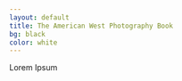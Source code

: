 ```yaml
---
layout: default
title: The American West Photography Book
bg: black
color: white
---
```


<meta property="og:image" content="https://lh3.googleusercontent.com/QW5lsiIjzJVblPhUT644mUx-Bb2pCsp_fzShIdWtQgS30O4DTtWFMvQelzpG4c64XjmOz-3F1AX-ztXrbMhoTcm6IaV9ULP35kpVuhxcP2zMiK_qQsevsU8aPdfW2PmPtkGhnOMD28E=w1920-h1080" />

Lorem Ipsum

<script src="https://cdn.jsdelivr.net/npm/publicalbum@latest/embed-ui.min.js" async></script>
<div class="pa-gallery-player-widget" style="width:100%; height:480px; display:none;"
  data-link="https://photos.app.goo.gl/T4xLoRXJo3M4RL1w8"
  data-title="The American West Landscape Photography Book"
  data-description="Photos of the American West">
  <object data="https://lh3.googleusercontent.com/1s1efH_rUf8EYm0zM9lmTCQMAEy-KkvUKlQgJpcKFxB_JOG4oaB3FMtM7g8tgCZfOtKsr6oqXdcNOcskc1g0f1o5TftOlv4MBRpBcqUkVSuuI2qMscH_4BbJ7mABM_7_WUXpauefvIM=w1920-h1080"></object>
  <object data="https://lh3.googleusercontent.com/Eh0ELxbQbNv_1yGnQWI06PHL_A_UQl5en6pClssR_IFUuHIHX3O8NQqrcngMScLiyEsvUC93LLTiL_6j9UhAP3hSX90qy3PM0Ly4LqZc0Bj06iebjOHeXxmNp_xWAPTo2-T10q-IW4Y=w1920-h1080"></object>
  <object data="https://lh3.googleusercontent.com/10VwUx6Q4_AfD28EfKVNsj4SjyV3GAyShewpcy6x0B7i6wmCI-_4184CxtYI1o0hFQ6HcL5sZ_YRW0o8oiPy9nVg8eP3jEJZRlZRmuRjEfkSqEyCG0JRFUJVU_1nPpcLr7Xzs08eQpI=w1920-h1080"></object>
  <object data="https://lh3.googleusercontent.com/bqedwOM5_YA2pKd9L-aovi9sZNr_oc0RTXa7zFpmtIDvckNV5eYuoAIpGlmS_exUA0snJSgxzUkcTdQgHm9EzSHaDNWBFyhf5Sh4nlJVrcfmMuBcag-U5kl5dWFLbnz2De08zb_1U-4=w1920-h1080"></object>
  <object data="https://lh3.googleusercontent.com/SmHcKKO_-XstWvpBCxFnFJ62RMPR5T97TgWmwz21gwrZmCtbZSuhMcxbbT5fALXkl8FIFPeM979asGJ4J2uG3z5ACiywAaDLHuJXXyoyLHaSADRyv4j43vcfMpb0vLJm5mITxaYR89o=w1920-h1080"></object>
  <object data="https://lh3.googleusercontent.com/Kc5rmvYW8r082cmK0ApY_Wj9F9l1NLLaT4tUdGg3z4We4MYjH1hb2YyKm_8n4qCqxZFudOS4nElmlF7RlW6KaNvGX6nf0u9If1qb0xaXdJRhP9Uf8Ar1PwQH4Ln05_Qeuox4Qp04uVA=w1920-h1080"></object>
  <object data="https://lh3.googleusercontent.com/LXXFDunPD-cC3xmcZBUwIy_PCDBT1L6jZFzdbjSQwGRe56SbQoPGOsc8khkT4SWw-ZYqgpjuS_dFUBpPJQv4FIIQRy6xG0kJgeH4ai1SCERgGcke8v_20AnFRDZ1Msr1a6vc3AdzOqQ=w1920-h1080"></object>
  <object data="https://lh3.googleusercontent.com/ZiRj6g4wblY9VKczFg6DcwWEfO1WzWO2ktMs-kC5sTxoiU606WDqKjvwTX4naaEqMFGSYzGrfdKkfQ9N55JN9VwZRl_eBPZmgl-Ie3gq_nzID-pgfMagaBqIXqIWd7Er6v4b1SJuFJ0=w1920-h1080"></object>
  <object data="https://lh3.googleusercontent.com/ufX8l4XrnR7sRhKJL9SjS5lN8U7oTY6LBkZsKc1abY5hWHh7BMkRG8SAkoFYAOIieF98RLuv0ihPkXrXLGIQJ6hiJuKlcoMGuLMBoTkRgf6oS-wyUIMAfQm_YQrD_UvVnEfRu60o-qs=w1920-h1080"></object>
  <object data="https://lh3.googleusercontent.com/7MWBdkAIYOKsV9bniEK2K2gihZDUc4SZsOl1Y8lIlEFr_0Uvu3hVZrCdY8MWXOrr7VcM-HG6w3H_TZ0rkY9ptZJF7zL6mJ9yOE9dxb9x43FeIgjcxE-EB_X0Ki4cwDz_adghU7-r-Vc=w1920-h1080"></object>
  <object data="https://lh3.googleusercontent.com/kcJbtaiYLbDpUha-o7WRhyvH6d6GD8ZuF88PSfLZs8VqppSJ24fRhrZeYVWGayU31EPUMN9Wy8OmTaVTnHGdiLBPT2BhacEF1vBvb9dItYRhyzwQNxQ-aKnfAffQSyswq8XylXWOor0=w1920-h1080"></object>
  <object data="https://lh3.googleusercontent.com/UUdyV435Nkntcyw_-bXrcTtby15e5AZfGlZjtr49pyFUUWiOwvqfk9esqDiXKYxh-1IRBv8w_jzgUvVy63MjAf29bAZUYGL9Bx5EOmO0qJwr9g6wKU-u8aCwKE_Bzd3YVwiOQDdeN88=w1920-h1080"></object>
  <object data="https://lh3.googleusercontent.com/gq_-qxITtbUtgyqtYxUn4ID6BNxaGUwOWJwFkacyoXCH-xoaBNonRymNkhR_TezxU6d44N7RKqWkuoJHkpm6atC7Q1lekjtbwVeHvmmBYGqKBMOMi_h4cML7SOgBS_oNY4gvzOvW0Es=w1920-h1080"></object>
  <object data="https://lh3.googleusercontent.com/IAVO1fiqMKGdLnUdXPf8DL_RJoKoAnhUfNsdcw230RpcDH6c5iITZtEeV0YOYOGSOGOJ0Zc-OITNkHKp3EsvlXTNsqBVyxDS02jR7MJiTzSiTmTh3pz9HhRQT3PC7xfjrnuuWGpJ6us=w1920-h1080"></object>
  <object data="https://lh3.googleusercontent.com/KR6p2aVNGG10ZZ9pSmrjaX1dHF3POvHkD4Jh5rDZiXQdmeCeSbSrufxsy63LB05T0ztuYas0sBg_652hMeF8VvZ256ZTdOeTsUZUa3Q1nQ2w0iBnhJkK3CLuRH5iRxK5IkIQOizdf4o=w1920-h1080"></object>
  <object data="https://lh3.googleusercontent.com/SPPz8LYS2cRPcjfia-d3IQvBVkFjgvcEpI8w5Um2DydHBQpl3NCRA8KkyN6LbglgSsvBLTG6y3RUDTSqgIGV-QZUiey5h24vaykgPVn99FaAgzj2zx77TuVRwvIDBtro09TRhtbwRbo=w1920-h1080"></object>
  <object data="https://lh3.googleusercontent.com/gAle7LYCygtPr9M8z1r4zMUtSIMcxdCj8TNXHqSn_23P9XxJzPk_Rpds7TzaFdy77w-Ciz8_ryCTsCBLU8g3bgF5BHaw4UMeC_aMjE1pG38_h4HzpkBP8W9jwh9krZkm85-CyqyGgHg=w1920-h1080"></object>
  <object data="https://lh3.googleusercontent.com/0nZuY8FcvL6HcUWtQkcGmSAM3Pk9PHBI-aXke9v4WZ27ILVZD5FtOGXKKEbzGpo1PL-oYZWqDX3T0MRlTNxwnU0raE5vx0dR0f29CXf4zbmOpyfqd82A8_2XdlnFZoorQ8SSi5ZE5No=w1920-h1080"></object>
  <object data="https://lh3.googleusercontent.com/J-FGWSmEIC75EKRERF4HaOKSnJ7MRvqabH5G3beKE8_GJ7pjEZMI9DULdPwCAMQhUpwBpnvmPDvOaBXDDRzl8fO_uIFtFA8bALtkR53bqchVdedc27Gss1fLDwdyp_lUUnJm1U8JzXU=w1920-h1080"></object>
  <object data="https://lh3.googleusercontent.com/amUtTLJ4RAcEcy_5-astteMjiyJzsbiuf_r-EZPX7M6lorJX0EplqSwS_Hy961qtLuzeKRs3pXq5kR-QpBNfWxnOQEn3mASQU2peTWDCKCs4lCqTLZM8wOWzy9KiQe_BFoGwxzPALOI=w1920-h1080"></object>
  <object data="https://lh3.googleusercontent.com/0oqzm1GXavffLCKvStgYOF4nz6dVO81XhtQn2Y0YaOhL4BoYQ4PDiRR0iUrr6PfueF6mSkTptQfaFaU6MmJzgjuQP7peEHDkpUlFQsJKe6BaJI3txN6JC_KrVmY3hmlc04IJfJkIQOc=w1920-h1080"></object>
  <object data="https://lh3.googleusercontent.com/C_ywRC8-fk3GcOS0lPEIca8hPMPjB-p8tz6dUiV6R03OOy3ZQcn9KiSvIQkXn9jeRxVqLlR_C_bbn9nGrulfHFY6oHHXY-Bdc_DLPWHD31ipFjan_RLxoXcw5C4Qt4UqLhDfZu2l-dI=w1920-h1080"></object>
  <object data="https://lh3.googleusercontent.com/4A6hCObtK0XxhMuLSZGL1uCWldC65nGpFGpVVUXqG8ZNF8sSHGwgLb6UR_y1F87cpQNF3xSeOxud0whh0nYVXpbLtts_9-ewT9APtpLLprY2CTCezgcnIsfQ3aSUKOb3ZS0Bv9DSMwg=w1920-h1080"></object>
  <object data="https://lh3.googleusercontent.com/2Jjhy6bl803iZDigInsAwvDlHV2SWUfEVBAyPEZhP_18cQ-iHKxOHO-V-csNQoWoMapd3N-dYx0TfrvZdEkARN-GyEPxJG1quCq8cmuuJzCCI5cKfBCXxPSVORlq_-X-dFUD9Sm-Vug=w1920-h1080"></object>
  <object data="https://lh3.googleusercontent.com/snimrAQgxPFRMBSVyD5NTuFO5sJg3ryS5TqF-CJ7Dqa6YZad00u3vEBgN5r0g76wYnpEli9N1EOoSQXz0umDNFsM6T7dTmsiBzBDHaw9I9w3ppYy9Bv7zzLoybU_O7HnI43Nv1GQTuY=w1920-h1080"></object>
  <object data="https://lh3.googleusercontent.com/V7N8a4oV_vWbK3ggJL09HJhoMBKw5yZ-NwlXNccYSAHKkO5Ynm-ZpyslD-zipiusMBrD9XBoZxFxAvvSVoYlZsdImnd_894nL6arvGI1Ibi-olsfuuCIF_T-pOmRbDiCVJDrhTPhOck=w1920-h1080"></object>
  <object data="https://lh3.googleusercontent.com/_8ESrh-qKIQROI4O_Y_VWQTKdbK8LQsqOL6dsMIt-jd_7tx4nRQyttsy3XVl0muHX11CYYARLwsFs3WnRB6U_JL7abzEMnJqmMWYGqv_Cm36ECs7hJyG3Cpv-RgQ2c1y30dgRsQIzXY=w1920-h1080"></object>
  <object data="https://lh3.googleusercontent.com/dY7y9GOAQSpHKNcFj1SDU06xRBoZDLSSs4UXdZ5tHAGJYfx3zjWAOYc5IZyOhD1XEGd4UOgTpJST06gxwWG6hi2cFGXlP46DC-o62j4eoT56fw42IZ7UX3xNRZrcE3vUPojnkMR1XhE=w1920-h1080"></object>
  <object data="https://lh3.googleusercontent.com/1VsS_epX-wJLhEbFXAiZ0UTC8V8jW7UKIvyPf_0S_bM86Obe7Yl_icGHXxQWJ0YrLDdgapyQJfl46mtpRdRQERaZzQIbCJ1qLHS0bmyGK8bVm7MGanp27QYMeg1SMEXodD4P9mfi8SQ=w1920-h1080"></object>
  <object data="https://lh3.googleusercontent.com/iHQOzW0fTxeiCAK7uvSPkxHQFQUrMWkDWrnK8XrsIFkAsq0fqpSM5v3gZV54K5c9AzZ5Rg52-r3a7wipAKXtQsnmZwMIZV9NiF7vHRGU1GV16zQKlHgbJRve17Fa9GFSCP4N1qsXHmA=w1920-h1080"></object>
  <object data="https://lh3.googleusercontent.com/CBVNQqGo0YYiE7C7lfutrfebdXmeaUidTtORA7LUvzgFd6ygPH-um09POk1CyVlFjbAGaVZ59yx5b8bZ7rA0qZC7212jjKizxspKWLtcDrfzKk3lez5hNm8kn1N4MLhk5sNmB0Zka_M=w1920-h1080"></object>
  <object data="https://lh3.googleusercontent.com/L-bsCNzafQVqKnk3oKDr2zCoYaoaWxAet6909oB-SeZ3sRMZ0-SA4-c0DzxWmna769EP9CHu_Cec0JDBbgCRkEhNYlECnnTOgTDgU0co7Hj3JaMHnUzjJYRxYU6gZUYzAFjgpS6J2Pk=w1920-h1080"></object>
  <object data="https://lh3.googleusercontent.com/ZdJp2fqai-wQ20DHEb4QJq-vuSf2A0bJrqZlLPIOKl7xcceILhNeok97DrXoVd-Ebfyvg8qv5XTJK0-0V5u62_n0-Tp38a9KOjQh7NUX1tv3vAkzbqoZVFDilSHWljfoFlsNJTWHOZ4=w1920-h1080"></object>
  <object data="https://lh3.googleusercontent.com/P6ULK2MotUovQjr3qG9RocEnMRJlTjBbczFD6q4in8LbbcyYMBp03BYgJUNs1_UiRtYjTYE7509JkilS5-pW_RcaOb5LoiPYd5Vhpz9x4MrnxFVsdQaErnnketG5RCAs7JNxsn4L5YA=w1920-h1080"></object>
  <object data="https://lh3.googleusercontent.com/DLyeWPOPlu4cz0b0SPL-hO4CuZJH0TwLSByJBRIumidPqp9yXkcxuWLaVAYohJDM9DpvNq0j_dBeZpZLsjowXB8nFOHJU5TxE6EsAEynWIC15e-Rb20ueuBDpaovZzTozwwd6X6RIAg=w1920-h1080"></object>
  <object data="https://lh3.googleusercontent.com/PazP3gGBB8tv22o1NdHk6vq8SehbW_0L73kuJyBLH1xtFTg8ZpwaUT3sBo9iXgfO11A_7A65yQjDu3abrPc18ZdZzGjJ4v8xWVBx3YuQAYuz9e83iyjutVccu1lwyO8WaYr7ow8a5vY=w1920-h1080"></object>
  <object data="https://lh3.googleusercontent.com/prIlXlhFZWNjJ919RUahvtCRh4WnIzhgW7Hk344zBoxbspjZILgBQ7WUkDtBo0HfUbqxpANA48siSSG-MEdL26Ni_3ehoG1_LRzYrZzvXA2Xm0U_Xdp9UzTrOj0TLFrjeR_3q1GWz_c=w1920-h1080"></object>
  <object data="https://lh3.googleusercontent.com/5xUhLBD5_St2Y3TSgd_UQQhTF5trM3JmIiAT-WWoO37e2LUkcDfYQRH0gdOaVywLsLxhb0cvphzeavGKyb8d5g6A-k4dGOwdqX_DaKc1bF8X_N-nbJkyL9sRh6EIgW067KGUgbKyRao=w1920-h1080"></object>
  <object data="https://lh3.googleusercontent.com/MDNKSPQXrcTsChSGJLWRR6GBprgPiTLlzDZs8mYVkEWWVcSRvWypoWSl5tWJ7MrNG9BlHcwNyjUy108i5Imy5-jute7SbdI2BeFTGkRa5Sanznm3FGDOvILC3Hel4FpAA-G9Eu36oQo=w1920-h1080"></object>
  <object data="https://lh3.googleusercontent.com/twopOxymE4dttmOodrWMKoaZJ0Ygc76CT9aQ-it8R-ApO3ncIvY5rk6rh4a7nKTDLIGhdaQs97TKbVMpwmyoJD1HfIgD9tDfE_7zniY2BhM-5DXgR8_78tLhYE-LNPyE6i-NsZamKJ4=w1920-h1080"></object>
  <object data="https://lh3.googleusercontent.com/incxzumk3cBiML7G1ZwT-7zDKQoZTL9DtdL6vapZNw5rMB9Y0YG6J6-MTCUrtNbO2ZX5DP0eeGaZanIo2g39cTVt_gZoNcHIR94FXMFTsypomAINPud9GOZSfrFEDD9OJrnTMNVoF7U=w1920-h1080"></object>
  <object data="https://lh3.googleusercontent.com/Wps75NEBR5gSO1kEY5PhNf6-jM_7Sf-pXWOU6RM5VcOQyV3wQFt0llwDuk9YOafM0MmpVJ3mmemkgTDuPLrNUChr89Edan9GEwFR9VvWa2XFXFakVX-llsgJdILLvczNbpZ43mtPt_o=w1920-h1080"></object>
  <object data="https://lh3.googleusercontent.com/F2NJByC6ZgGxmBU9jivmJu_Uh5-mDBlFS4WpMx8BM3LBvCY-k_FzteIUPTaPssid8d21kCt3z7UJ9jxm0-5aAV7jq2yuRn0Qa8Xxz-V9hy_EBWuiaFkKPOt1S__D4beJSW8BDL2Mdwc=w1920-h1080"></object>
  <object data="https://lh3.googleusercontent.com/hJBZQNQCxQRPYEyUO__HaADSZ-M-mcQCfcNJzEY5apcZg8C3Cxh5xltwXsUvbOEhXTagU4SGnBMMpyh4uFdvbmJt2PxkMlFFQofVD9C471yxsdPQiKTDlJg3S0Q1EOBJRmZ_ih1-vS8=w1920-h1080"></object>
  <object data="https://lh3.googleusercontent.com/QhcK8UkQMG00ceN6QdAe-gS506bHyXRDtJ3crk2ZJP8wHNlzg68BFUOMJsLWHJpnoOwTXGXT67ko-oj771N5QUBjbAgUUe8v-qphKZD3OV-5gkJ2JL3_ti4UPKIYYgMSsOPjHtVglgU=w1920-h1080"></object>
  <object data="https://lh3.googleusercontent.com/kTGNp5nCAatNMSOP44iKEMZF0G5VzJduxFKghROBcpwllXz-lovUaMTiYoiybBzN89V5L3c0GPaaRLFjgkBzt1IiY77yFncZ-ZOdhtrjIdenp7Th-rEP7uj49a9QpCMKn0zH8aIGLNo=w1920-h1080"></object>
  <object data="https://lh3.googleusercontent.com/5YraqJWbrefwmmu0wG2GWMVV0WPfJgZRCepIVrZA1SXw7PkUyR_icRkffddDNFRckMql5Cvgz6UnRyLEMtscRQpXa7huQKXPBUZC2QlgaXdaTfBkZ09pFVyGQNRkIjgRk2lLe8lnqV0=w1920-h1080"></object>
  <object data="https://lh3.googleusercontent.com/rMMb50Zzs6eAlvvX7AaiT2uIvQFUusScp8vIrRbTOH8yx-Ek4IfljqB6g7WW6kp2MyfuGmpJx16w9mXmSn5NguiZUbO5ssSOyNMbhdwceC4L3tF6fPCYq0gJ8aM_o8UPy_1HG8KBrF0=w1920-h1080"></object>
  <object data="https://lh3.googleusercontent.com/Cfl5DVZ8qT8hoE5bwx13YW8LvjKvgpJCxDWQgYK71D3PFxI4wR424J9MU6BsebJOrw2jKZcdbYH9jyiyG2jlQ4IsWOaFE8b8qZL_GhACJc-xSrUgHgRcKm0db6WZ8c1WO3u0e6uTfto=w1920-h1080"></object>
  <object data="https://lh3.googleusercontent.com/GSL28un7XQAWOkdWxZrS5FyqZqYBbOqIH3OFA18UkYy1NgIdq_D-S2BBJVqvoqNoHuRJ0DatExr3VAYMwl-UfLvH4yZxLX5vXtRhbqi6B6DjYdjMYOa4F0OrxP0hNarj4495KCU6res=w1920-h1080"></object>
  <object data="https://lh3.googleusercontent.com/ABIzd4Id2JJRnnjOhFqO7Rk98mx02Pl81vz-TEYf44BPzSMZPTK_GqvYOqp1ohC7eyH8eAfAwa0abvtX68vBMIK7kKh2UP-HKmnZCtyVpMdI9Ni7NvHAZgPYL2oHpZQajyUyvFOrBno=w1920-h1080"></object>
  <object data="https://lh3.googleusercontent.com/ldkc5Erw2OhzyV_CQADWZ6TitsqOYLH1nwXcleG7VmOd6gjcEOTc5cacO2oHDfdhLD-eLptqmaSd1Mav48pkV1-BGbURAXpuFTkJYECQPQI2BBAD_9L_4AaL4G7cCE10aI_1QHoGl0A=w1920-h1080"></object>
  <object data="https://lh3.googleusercontent.com/OHWQ6k-Wmjabic5KLcI5hbW5aSFARaGvELKtGccLadx9HSHFfwJmpHKW9VGXzOqo-A4EzGVX0wJl5v0H-NtxrDS_mgaeJBjWpAc0RY-8euABYpIZYSrsH3cuKlAjyUdP_uYP7Lm5nQM=w1920-h1080"></object>
  <object data="https://lh3.googleusercontent.com/v4Y7HQOvS8__kvjNh0Nu9LFG3ICbwhhqJuZWrSWPc1LeillBEXR7ntKs0BQlVacjMsU_oov3ncEXcojY3Xr0EHj_srdH5wOuyHAkuOmGS3kpbhtNqgLZlwBqISSJeZx76myhqyhO7kM=w1920-h1080"></object>
  <object data="https://lh3.googleusercontent.com/-HV6Sd-gNCClD65aX8EuXSB_OHnqdghXBxR2Ch69cgMk-G0axT2E4WGf1OR2z_ofSidRWd68ovQ3imtSNSQWlkJg-IEaxT40-EPqnzyxgQdvXYq7bldF1QNeAQFfYaHbVZ18vO8ol4U=w1920-h1080"></object>
  <object data="https://lh3.googleusercontent.com/szrUJHldzWyxGbcTXuOb8ssP-aGT-cPH-d8nwt9Bcubk7WwnH0j_ngWnWMHFsbhvbazVdzO3WYOJOwItXDxBC1kxRIK_iweg4Fyy_jOoaz4eEiggtYCmJHjG4DuDyb_VKJZC6C5DTVE=w1920-h1080"></object>
  <object data="https://lh3.googleusercontent.com/Gh69I6zyDJ_7bV_M2WRG-hW_z6ewwQ2GXSFtf7OkeDgkT3sGIYaECTQUwH1BDOLIPEBXDOluLDG4M_rnEnsb_Y0pWrI7I4iSfsDeKGTinLc09DteKh-HYa_lXvFcDMN8c8NLrQe4Ct4=w1920-h1080"></object>
  <object data="https://lh3.googleusercontent.com/Y95HtxDxkft-bfR0gVDmWTGiMmdRCcX16fnlLrtALG-_gH3seA2a2sHD9INgHceOfBqWs-TEUzOZLlxfAcfoJzV23hCANvZs-Kswj9TQ8eXe_jH3nwV9_P_z1Ir-x4saRlrfdL19CGo=w1920-h1080"></object>
  <object data="https://lh3.googleusercontent.com/4cAJ8QzXkr3J7dUhSa54klbUHk_h5D3qSLg04VT2AfciTO5bYhj7mZYIJKzpx6x_kImYp0knuHJ4W0f2wPYPlObBoJQSzyReNq1ocG4XwV2O-SjteVLCmmZ98xG5qTdMyEpd0PB84Ew=w1920-h1080"></object>
  <object data="https://lh3.googleusercontent.com/aEKL8JjapyLFBQGdyfslfw7pPs4V2T7mkTiTmc4xc8bXu1jfVIbgqti0iURqKS21HQMpEtNBdABc2YlB2Okp_1nJZFYAjHfmQ_i4QeX6iLLHUFJs2KSz9tpl6AczFET4PV0ydYfNra0=w1920-h1080"></object>
  <object data="https://lh3.googleusercontent.com/fQB6Qtg9hX7ggl4HcLNw_u1ldxmCRli0wfj-CzLH067eDHbs1RPCMeTYlUMgP2CyFW9JuZh15kazYIp167iPtO8qw91_dQRymRzytepcPQ_r8atmCM83aIcfIuXhJXKmBxK4_PtQKxU=w1920-h1080"></object>
  <object data="https://lh3.googleusercontent.com/HgnDhyCkfnB6oY_UoPQ_Vt9b2dIr9idv0e1N1_SeIwZvBbXw08CeNGE7Yh3v3PrgCSUjFe4cFY7Z5PRIG_XHgtnv9XmbsXDfqSKRXYo4rgwKubh9_FjPqApwDB8WJtebNrov6zyCg4A=w1920-h1080"></object>
  <object data="https://lh3.googleusercontent.com/AI9-lwhSCH-FrtHlFouavjjM8EQdPlSnULkk7Id6vRiBQaVGsnc6cOhfgGcCCSkFCg15JWoyRz1CIn1DSK5rf--7FwsgCIo7TpMP1Ljt-vAi6e0iaMPIWy2QhGQcnydpVFUQgwD5l-Y=w1920-h1080"></object>
  <object data="https://lh3.googleusercontent.com/WIgoUb0qghZI9-sJoaLgCiokVc1jLJGk9pZ27G-W7h5H6yzKFTW2DO13cbMV3vxGzYV8_qGSWH9uvAvEtGDFeZBWubx1jwnK7qAM-K8c5DkD6EbLp2FpBXZiqaKy7w-QeW5KEfbqyW4=w1920-h1080"></object>
  <object data="https://lh3.googleusercontent.com/CxQKxu1dvC6w9yDsjhs1mdbN0GjW-M0xISHQ2FzRI7SlA4KhGHNjgx_nZrHHRLxTWtngGcFwliTK87RDmwy9U__wYqV9OuCzU9KXmhNgAHyI17FcxP2CdjyRj9s7OFUUaP-fo9wRlsM=w1920-h1080"></object>
  <object data="https://lh3.googleusercontent.com/SzYtqPKtC675IcDl6-xrtlgHYJvb4lY_DgEhtsvb47MCZ-lq5asSgEBuiWrD1l3pdQAEOKg-ire2TGD_QH33ZGivBLLOp1qXzu_trx8QPMb0AZrfOWtcCQcb__OTx1ibzrIIUzzCHqc=w1920-h1080"></object>
  <object data="https://lh3.googleusercontent.com/olpDP9_VW5t6TiiwNpleJ3g97bqhK2pKeEnomgz_MPlTuEkYbOUIMw2ysZZxS3iqNdFTpGQ-irrt3U91K3Fe0x225oFZ6UKSPkX43qWnYNoCxUJEN0sy2TGEkiL3bMhgOugAZ9MVBHA=w1920-h1080"></object>
  <object data="https://lh3.googleusercontent.com/Ydl3dZPkACbRHQ9IFazJTnEHGOBUDtc8hvZgdoK3gbE3mdawshhvbdeCJcoI8neqdLATN1RutSnIKGtsORXdntcQ5eTiPx0LlUuPcnlbHUdRW6Hk582ByJH3x1CdsqkkD-c1KE0m_Q0=w1920-h1080"></object>
  <object data="https://lh3.googleusercontent.com/QEmq0RbYIFraLqP_EgHNolL6lamvO-JyvDNZUkAibWo8AhjP7EhSYcORk99HhNdHssL_QNd8cxQRF1rgHUuW481V-u75KPaFn_UvV272_CiQVrAfybaFYMrOFF5T3p-MVFOy0O0HQoM=w1920-h1080"></object>
  <object data="https://lh3.googleusercontent.com/HSFtw1RKQHj138H-pF_UKhAsVZ5_lTBA9-ZuMIyT6ZLnk3roT1ga72_p8mFYyv1IJIpJioxpOYrc4IQEso77ahyIIQXFBaGMsQVVEnRjxKQsTKlWVPkDMdc8SDNzfB34F11-fPdqBeg=w1920-h1080"></object>
  <object data="https://lh3.googleusercontent.com/nqJoWIknpUaa9iFpd65pI95KZqK_9Jt9clySvXgqVhYZoAqI2jr0UODrKAcXPZwdrQ4s0reeBBiR5xKSJdZQ3uRtK6W9ziwGXdvJcpw3zumH_KfTtM6miyQ5dtDnuYi3LhirgKfga3Y=w1920-h1080"></object>
  <object data="https://lh3.googleusercontent.com/GZe-XK5v6iAETOP3H8Z-FyPKNWiRFpTq0VOHi7teuPxHp_kP0bmsMTjuAp5R4-yGc_FHmDE13Al6x1AoPc4b-9ew4Iht9eQN7EEuF4IBad68dY6TQzkREbt9MEdh6u9APxaC_UaQHdM=w1920-h1080"></object>
  <object data="https://lh3.googleusercontent.com/IFiJFmRGVVNeEZ_krXnY5YGbFU8BlEQD6FEc0gsGJecOB9WMRaEj1RdkF_hL80CAVA9FENT_BsCxCp-622MCfQFwBxHjpzc4_Fu9hM33NoKhtTWpZZZHVyDCOpL6yfUcXDtdtJZLSYo=w1920-h1080"></object>
  <object data="https://lh3.googleusercontent.com/p26nvVrfu11tABUbtBOlziWLre1rqDPrtp1SfIDCkikRh6pPChBU82GdFb3XuIuI1tmcWttdhyLiZN4P9nTkVjd6VrPHqGJRnwl3FKcobrjLY2dphJa_EA0oNvocF41QsIKreuaX52c=w1920-h1080"></object>
  <object data="https://lh3.googleusercontent.com/bZgAL4nQnqhO2v8S5n6sEwuY12kCtqTmHSa2cS1eH7RVLNMNNqErnPFW7XemGmHVGD0TXdYSTObvMS-3_A0vioBb_8XSHbKcP8K2zPAdD1rf8F6yEgxU7hnnUtUN2M48wC9SfL9q9-A=w1920-h1080"></object>
  <object data="https://lh3.googleusercontent.com/9jNaE7lcy2HXLPqKEOJN8uL_zW3QSkmJmr61WI0Knh43_O5MHzP-0DDCZXw2RaHLI905Khq62Z5FDMYsK4ibIHxs3LCnhCBigHQFOWdkMQ36vjR5ZsK5Bs4IOk5IiWmNsLApatSYJBw=w1920-h1080"></object>
  <object data="https://lh3.googleusercontent.com/iA2aXuJWPKuz5VpU8JOCow4VLhVtICKt_jdE2Wq29__hdL_wP3w57k8A0w7JQ6RdnNM2quLrEeYsjeQwOhXjtsL-jERSc34Bt4FCieVrSBP1crXBg6GzEDVPrjhM00FvDRLrNItALOw=w1920-h1080"></object>
  <object data="https://lh3.googleusercontent.com/-JNtlD3tUAzra2ePotXpdS3EwWPo9zzNSy21_sPMbGCOgffqehEXcqUtkfBTDVGdSEIBdXp4g6Kq_vQJ4m1qAhVxiMtxoDN4Stuz3TIi3P-sVxndOMRSWuku9HSzlQT8PbIwCfj48GU=w1920-h1080"></object>
  <object data="https://lh3.googleusercontent.com/AT-VY27tvgRYXoT3iXqulXnzXReVZEW-1qEWx5APWt6dcWdWUuL4T1pfTWjUKJELPN_N76IOG3Zmzxlq4yC6PsWgsmKAlTDkBeZMRDxh203BdGZK8EcMKTHyOWBxfBOAdNV1bsIOxsk=w1920-h1080"></object>
  <object data="https://lh3.googleusercontent.com/ndvWXQaL9VjzvTgNgKFY6WQER9e13Ge4sQJJlIPVdXhFhXG4vjwajRRy7I4b-n2BGNRIEjCfB55daHSb4TWbEkqGCoywPrnoL-MiIT6AxRW1jQfn-Z8LjaTKzQV_DqsqCjIGkrGWajQ=w1920-h1080"></object>
  <object data="https://lh3.googleusercontent.com/ndw6RSXY-rHY4R2Mn-wndWu0dsp0i2kXWoK0UALTXIvWgAFk0OPmS0fcymA4CmGM01tou2-DelNIKRpSVA2MrmCJXayTYksSo3CP2U_723kPhEKaX2QszUt0sYMBls0ZGoZbAK0p-OI=w1920-h1080"></object>
  <object data="https://lh3.googleusercontent.com/NG_hhhSmCMM525BtnmB43QvVGx6mIHvig_9te9cHFmHaIJiwZrhOpaWC1OkNCWG62Rr15pV1punr1qjWA8LKbM3DbsVvzqk39jTmyY8aw5ymn2gM8XRa_mbwBnxNuwj25sGjTByKFEQ=w1920-h1080"></object>
  <object data="https://lh3.googleusercontent.com/qkOWbg9J70M1GpbnOn_A3L9HyAJHxmk9HyWZNlLIL8eiz3JS-gAjnNVYhN44PKJPN3c6z0DReXD8Y2Qze9n0zTfGcJmgR17CPttgNXCZB-vyIsmNmqaUgleylLoAaVurzaeIQY1JUs8=w1920-h1080"></object>
  <object data="https://lh3.googleusercontent.com/G_pLPUTQIuYGFDlTpPe0cQMt3zJUILktV48qgdOQtd_IpMVUAT6Sod5cGJL2iYcWc5b_Z50BSyeNeoZ9TBYamapqoiU_jw1P2qDkLu42kMlBdYxMwzQDpKMR83CFHWK1zeZanQNhWTo=w1920-h1080"></object>
  <object data="https://lh3.googleusercontent.com/xXMQa2JdqYBe_xQ8wB5cFUscZjXfSMXogh0zhfxaqBMvCjllwcOQzU0Lenvbv8tPmwDYCsSdIk0QVvDUqL6HS7kgWwJqxftw2FCliv2c-L-UJpY0lIEDeEHxIn9Sb_jT6bZxlnJCQww=w1920-h1080"></object>
  <object data="https://lh3.googleusercontent.com/cR7PtsKUXnLC3md5fS4isCnryKDdwMsRuTUDP-Bu-PhyCRjMn1ctJnZZgPBLGDkKOR-e4hC-oVUBQwYMVHPhG3DqI9qG_edHj5feM0XvGq4VZx4HDDYN_Btj7dFg31I4K4z_CLSW25w=w1920-h1080"></object>
  <object data="https://lh3.googleusercontent.com/rCvqBgVmKQqlCjasCcW4TiMwYhsERswkl_sWv5ELnBJ3SxAqsDed1De0NMikCr48O-pJxNH6L76eR0JBdPsYOqRpbww4eWJeIYdw57Zr1h6HCHdKLiFsRxLEzuTi1CRQUdbEjKstQuo=w1920-h1080"></object>
  <object data="https://lh3.googleusercontent.com/wykSQwTidlcH1eGFtpwHFQ8whECrQPKf8WT1HXpoi_jO2TPKBLSB0dOxcoUYoov6r4j21RD56SHxuxFR3AahkhrE_VOyZ2yUrcfJC7km-693E9SFGwfOfMcntJfctd6H_Xl54CNKqfA=w1920-h1080"></object>
  <object data="https://lh3.googleusercontent.com/z4zJr1jIiva1qVmYd_c9diDXAsETzRCUqo9fthZXqEQgauiJU4W0nWuPSSfohlBkf_VDirU5eRgOgK0ZpXkD7PMnMrzwPSODfMcu0eCju84sgEqQ2uUyyJN15CzeoANcuxnEZha1Tsc=w1920-h1080"></object>
</div>
